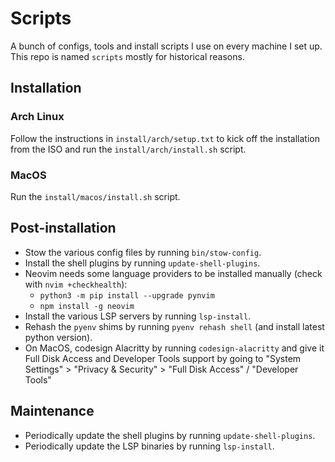 # Scripts

A bunch of configs, tools and install scripts I use on every machine I set up. This repo is named `scripts` mostly for historical reasons.

## Installation

### Arch Linux

Follow the instructions in `install/arch/setup.txt` to kick off the installation from the ISO and run the `install/arch/install.sh` script.

### MacOS

Run the `install/macos/install.sh` script.

## Post-installation

- Stow the various config files by running `bin/stow-config`.
- Install the shell plugins by running `update-shell-plugins`.
- Neovim needs some language providers to be installed manually (check with `nvim +checkhealth`):
    - `python3 -m pip install --upgrade pynvim`
    - `npm install -g neovim`
- Install the various LSP servers by running `lsp-install`.
- Rehash the `pyenv` shims by running `pyenv rehash shell` (and install latest python version).
- On MacOS, codesign Alacritty by running `codesign-alacritty` and give it Full Disk Access and Developer Tools support by going to "System Settings" > "Privacy & Security" > "Full Disk Access" / "Developer Tools"

## Maintenance

- Periodically update the shell plugins by running `update-shell-plugins`.
- Periodically update the LSP binaries by running `lsp-install`.

